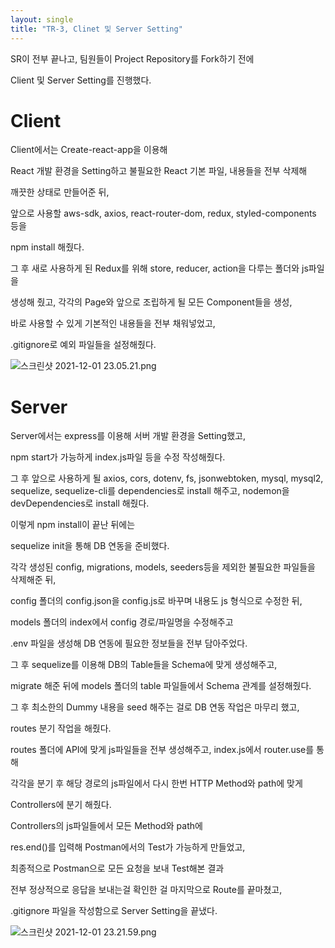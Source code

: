 ```yaml
---
layout: single
title: "TR-3, Clinet 및 Server Setting"
---
```


SR이 전부 끝나고, 팀원들이 Project Repository를 Fork하기 전에

Client 및 Server Setting를 진행했다.

# Client

Client에서는 Create-react-app을 이용해

React 개발 환경을 Setting하고 불필요한 React 기본 파일, 내용들을 전부 삭제해

깨끗한 상태로 만들어준 뒤,

앞으로 사용할 aws-sdk, axios, react-router-dom, redux, styled-components 등을

npm install 해줬다.

그 후 새로 사용하게 된 Redux를 위해 store, reducer, action을 다루는 폴더와 js파일을

생성해 줬고, 각각의 Page와 앞으로 조립하게 될 모든 Component들을 생성,

바로 사용할 수 있게 기본적인 내용들을 전부 채워넣었고,

.gitignore로 예외 파일들을 설정해줬다.

![스크린샷 2021-12-01 23.05.21.png](https://s3-us-west-2.amazonaws.com/secure.notion-static.com/5bdcd494-82ce-417e-bf0b-5fbafed9f3d7/스크린샷_2021-12-01_23.05.21.png)

# Server

Server에서는 express를 이용해 서버 개발 환경을 Setting했고,

npm start가 가능하게 index.js파일 등을 수정 작성해줬다.

그 후 앞으로 사용하게 될 axios, cors, dotenv, fs, jsonwebtoken, mysql, mysql2, sequelize, sequelize-cli를 dependencies로 install 해주고, nodemon을 devDependencies로 install 해줬다.

이렇게 npm install이 끝난 뒤에는

sequelize init을 통해 DB 연동을 준비했다.

각각 생성된 config, migrations, models, seeders등을 제외한 불필요한 파일들을 삭제해준 뒤,

config 폴더의 config.json을 config.js로 바꾸며 내용도 js 형식으로 수정한 뒤,

models 폴더의 index에서 config 경로/파일명을 수정해주고

.env 파일을 생성해 DB 연동에 필요한 정보들을 전부 담아주었다.

그 후 sequelize를 이용해 DB의 Table들을 Schema에 맞게 생성해주고,

migrate 해준 뒤에 models 폴더의 table 파일들에서 Schema 관계를 설정해줬다.

그 후 최소한의 Dummy 내용을 seed 해주는 걸로 DB 연동 작업은 마무리 했고,

routes 분기 작업을 해줬다.

routes 폴더에 API에 맞게 js파일들을 전부 생성해주고, index.js에서 router.use를 통해

각각을 분기 후 해당 경로의 js파일에서 다시 한번 HTTP Method와 path에 맞게

Controllers에 분기 해줬다.

Controllers의 js파일들에서 모든 Method와 path에

res.end()를 입력해 Postman에서의 Test가 가능하게 만들었고,

최종적으로 Postman으로 모든 요청을 보내 Test해본 결과

전부 정상적으로 응답을 보내는걸 확인한 걸 마지막으로 Route를 끝마쳤고,

.gitignore 파일을 작성함으로 Server Setting을 끝냈다.

![스크린샷 2021-12-01 23.21.59.png](https://s3-us-west-2.amazonaws.com/secure.notion-static.com/e84827b1-0222-4dd8-b6b0-0c2a440ce221/스크린샷_2021-12-01_23.21.59.png)
